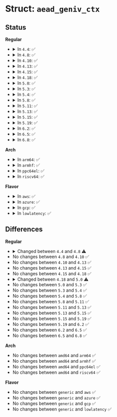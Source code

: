 # Struct: <code>aead_geniv_ctx</code>

## Status
<b>Regular</b>
<ul>
<li>
<details>
<summary>In <code>4.4</code>: ✅</summary>

```c
struct aead_geniv_ctx {
    spinlock_t lock;
    struct crypto_aead *child;
    struct crypto_blkcipher *null;
    u8 salt[0];
};
```
</details>
</li>
<li>
<details>
<summary>In <code>4.8</code>: ✅</summary>

```c
struct aead_geniv_ctx {
    spinlock_t lock;
    struct crypto_aead *child;
    struct crypto_skcipher *sknull;
    u8 salt[0];
};
```
</details>
</li>
<li>
<details>
<summary>In <code>4.10</code>: ✅</summary>

```c
struct aead_geniv_ctx {
    spinlock_t lock;
    struct crypto_aead *child;
    struct crypto_skcipher *sknull;
    u8 salt[0];
};
```
</details>
</li>
<li>
<details>
<summary>In <code>4.13</code>: ✅</summary>

```c
struct aead_geniv_ctx {
    spinlock_t lock;
    struct crypto_aead *child;
    struct crypto_skcipher *sknull;
    u8 salt[0];
};
```
</details>
</li>
<li>
<details>
<summary>In <code>4.15</code>: ✅</summary>

```c
struct aead_geniv_ctx {
    spinlock_t lock;
    struct crypto_aead *child;
    struct crypto_skcipher *sknull;
    u8 salt[0];
};
```
</details>
</li>
<li>
<details>
<summary>In <code>4.18</code>: ✅</summary>

```c
struct aead_geniv_ctx {
    spinlock_t lock;
    struct crypto_aead *child;
    struct crypto_skcipher *sknull;
    u8 salt[0];
};
```
</details>
</li>
<li>
<details>
<summary>In <code>5.0</code>: ✅</summary>

```c
struct aead_geniv_ctx {
    spinlock_t lock;
    struct crypto_aead *child;
    struct crypto_sync_skcipher *sknull;
    u8 salt[0];
};
```
</details>
</li>
<li>
<details>
<summary>In <code>5.3</code>: ✅</summary>

```c
struct aead_geniv_ctx {
    spinlock_t lock;
    struct crypto_aead *child;
    struct crypto_sync_skcipher *sknull;
    u8 salt[0];
};
```
</details>
</li>
<li>
<details>
<summary>In <code>5.4</code>: ✅</summary>

```c
struct aead_geniv_ctx {
    spinlock_t lock;
    struct crypto_aead *child;
    struct crypto_sync_skcipher *sknull;
    u8 salt[0];
};
```
</details>
</li>
<li>
<details>
<summary>In <code>5.8</code>: ✅</summary>

```c
struct aead_geniv_ctx {
    spinlock_t lock;
    struct crypto_aead *child;
    struct crypto_sync_skcipher *sknull;
    u8 salt[0];
};
```
</details>
</li>
<li>
<details>
<summary>In <code>5.11</code>: ✅</summary>

```c
struct aead_geniv_ctx {
    spinlock_t lock;
    struct crypto_aead *child;
    struct crypto_sync_skcipher *sknull;
    u8 salt[0];
};
```
</details>
</li>
<li>
<details>
<summary>In <code>5.13</code>: ✅</summary>

```c
struct aead_geniv_ctx {
    spinlock_t lock;
    struct crypto_aead *child;
    struct crypto_sync_skcipher *sknull;
    u8 salt[0];
};
```
</details>
</li>
<li>
<details>
<summary>In <code>5.15</code>: ✅</summary>

```c
struct aead_geniv_ctx {
    spinlock_t lock;
    struct crypto_aead *child;
    struct crypto_sync_skcipher *sknull;
    u8 salt[0];
};
```
</details>
</li>
<li>
<details>
<summary>In <code>5.19</code>: ✅</summary>

```c
struct aead_geniv_ctx {
    spinlock_t lock;
    struct crypto_aead *child;
    struct crypto_sync_skcipher *sknull;
    u8 salt[0];
};
```
</details>
</li>
<li>
<details>
<summary>In <code>6.2</code>: ✅</summary>

```c
struct aead_geniv_ctx {
    spinlock_t lock;
    struct crypto_aead *child;
    struct crypto_sync_skcipher *sknull;
    u8 salt[0];
};
```
</details>
</li>
<li>
<details>
<summary>In <code>6.5</code>: ✅</summary>

```c
struct aead_geniv_ctx {
    spinlock_t lock;
    struct crypto_aead *child;
    struct crypto_sync_skcipher *sknull;
    u8 salt[0];
};
```
</details>
</li>
<li>
<details>
<summary>In <code>6.8</code>: ✅</summary>

```c
struct aead_geniv_ctx {
    spinlock_t lock;
    struct crypto_aead *child;
    struct crypto_sync_skcipher *sknull;
    u8 salt[0];
};
```
</details>
</li>
</ul>
<b>Arch</b>
<ul>
<li>
<details>
<summary>In <code>arm64</code>: ✅</summary>

```c
struct aead_geniv_ctx {
    spinlock_t lock;
    struct crypto_aead *child;
    struct crypto_sync_skcipher *sknull;
    u8 salt[0];
};
```
</details>
</li>
<li>
<details>
<summary>In <code>armhf</code>: ✅</summary>

```c
struct aead_geniv_ctx {
    spinlock_t lock;
    struct crypto_aead *child;
    struct crypto_sync_skcipher *sknull;
    u8 salt[0];
};
```
</details>
</li>
<li>
<details>
<summary>In <code>ppc64el</code>: ✅</summary>

```c
struct aead_geniv_ctx {
    spinlock_t lock;
    struct crypto_aead *child;
    struct crypto_sync_skcipher *sknull;
    u8 salt[0];
};
```
</details>
</li>
<li>
<details>
<summary>In <code>riscv64</code>: ✅</summary>

```c
struct aead_geniv_ctx {
    spinlock_t lock;
    struct crypto_aead *child;
    struct crypto_sync_skcipher *sknull;
    u8 salt[0];
};
```
</details>
</li>
</ul>
<b>Flavor</b>
<ul>
<li>
<details>
<summary>In <code>aws</code>: ✅</summary>

```c
struct aead_geniv_ctx {
    spinlock_t lock;
    struct crypto_aead *child;
    struct crypto_sync_skcipher *sknull;
    u8 salt[0];
};
```
</details>
</li>
<li>
<details>
<summary>In <code>azure</code>: ✅</summary>

```c
struct aead_geniv_ctx {
    spinlock_t lock;
    struct crypto_aead *child;
    struct crypto_sync_skcipher *sknull;
    u8 salt[0];
};
```
</details>
</li>
<li>
<details>
<summary>In <code>gcp</code>: ✅</summary>

```c
struct aead_geniv_ctx {
    spinlock_t lock;
    struct crypto_aead *child;
    struct crypto_sync_skcipher *sknull;
    u8 salt[0];
};
```
</details>
</li>
<li>
<details>
<summary>In <code>lowlatency</code>: ✅</summary>

```c
struct aead_geniv_ctx {
    spinlock_t lock;
    struct crypto_aead *child;
    struct crypto_sync_skcipher *sknull;
    u8 salt[0];
};
```
</details>
</li>
</ul>

## Differences
<b>Regular</b>
<ul>
<li>
<details>
<summary>Changed between <code>4.4</code> and <code>4.8</code> ⚠️</summary>
<ul>
<li>
<b>Field added. </b>
<code>struct crypto_skcipher *sknull</code>
</li>
<li>
<b>Field removed. </b>
<code>struct crypto_blkcipher *null</code>
</li>
</ul>
</details>
</li>
<li>
No changes between <code>4.8</code> and <code>4.10</code> ✅
</li>
<li>
No changes between <code>4.10</code> and <code>4.13</code> ✅
</li>
<li>
No changes between <code>4.13</code> and <code>4.15</code> ✅
</li>
<li>
No changes between <code>4.15</code> and <code>4.18</code> ✅
</li>
<li>
<details>
<summary>Changed between <code>4.18</code> and <code>5.0</code> ⚠️</summary>
<ul>
<li>
<b>Field type changed. </b>
<code>struct crypto_skcipher *sknull</code> ➡️ <code>struct crypto_sync_skcipher *sknull</code>
</li>
</ul>
</details>
</li>
<li>
No changes between <code>5.0</code> and <code>5.3</code> ✅
</li>
<li>
No changes between <code>5.3</code> and <code>5.4</code> ✅
</li>
<li>
No changes between <code>5.4</code> and <code>5.8</code> ✅
</li>
<li>
No changes between <code>5.8</code> and <code>5.11</code> ✅
</li>
<li>
No changes between <code>5.11</code> and <code>5.13</code> ✅
</li>
<li>
No changes between <code>5.13</code> and <code>5.15</code> ✅
</li>
<li>
No changes between <code>5.15</code> and <code>5.19</code> ✅
</li>
<li>
No changes between <code>5.19</code> and <code>6.2</code> ✅
</li>
<li>
No changes between <code>6.2</code> and <code>6.5</code> ✅
</li>
<li>
No changes between <code>6.5</code> and <code>6.8</code> ✅
</li>
</ul>
<b>Arch</b>
<ul>
<li>
No changes between <code>amd64</code> and <code>arm64</code> ✅
</li>
<li>
No changes between <code>amd64</code> and <code>armhf</code> ✅
</li>
<li>
No changes between <code>amd64</code> and <code>ppc64el</code> ✅
</li>
<li>
No changes between <code>amd64</code> and <code>riscv64</code> ✅
</li>
</ul>
<b>Flavor</b>
<ul>
<li>
No changes between <code>generic</code> and <code>aws</code> ✅
</li>
<li>
No changes between <code>generic</code> and <code>azure</code> ✅
</li>
<li>
No changes between <code>generic</code> and <code>gcp</code> ✅
</li>
<li>
No changes between <code>generic</code> and <code>lowlatency</code> ✅
</li>
</ul>
